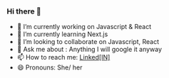 ### Hi there 👋


- 🔭 I’m currently working on Javascript & React
- 🌱 I’m currently learning Next.js
- 👯 I’m looking to collaborate on Javascript, React
- 💬 Ask me about : Anything I will google it anyway
- 📫 How to reach me: [Linked[IN]](www.linkedin.com/in/pujarini-jena)
- 😄 Pronouns: She/ her
